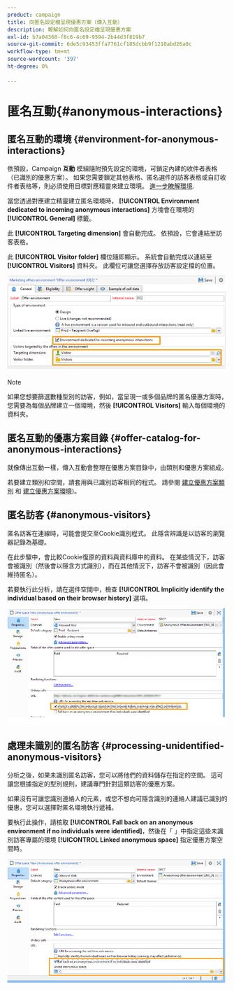 ```yaml
---
product: campaign
title: 向匿名設定檔呈現優惠方案（傳入互動）
description: 瞭解如何向匿名設定檔呈現優惠方案
exl-id: b7a04360-f8c6-4c69-9594-2b44d3f819b7
source-git-commit: 6de5c93453ffa7761cf185dcbb9f1210abd26a0c
workflow-type: tm+mt
source-wordcount: '397'
ht-degree: 0%

---
```


# 匿名互動{#anonymous-interactions}

## 匿名互動的環境 {#environment-for-anonymous-interactions}

依預設，Campaign **互動** 模組隨附預先設定的環境，可鎖定內建的收件者表格（已識別的優惠方案）。 如果您需要鎖定其他表格、匿名選件的訪客表格或自訂收件者表格等，則必須使用目標對應精靈來建立環境。 [進一步瞭解環境](interaction-env.md).

當您透過對應建立精靈建立匿名環境時， **[!UICONTROL Environment dedicated to incoming anonymous interactions]** 方塊會在環境的 **[!UICONTROL General]** 標籤。

此 **[!UICONTROL Targeting dimension]** 會自動完成。 依預設，它會連結至訪客表格。

此 **[!UICONTROL Visitor folder]** 欄位隨即顯示。 系統會自動完成以連結至 **[!UICONTROL Visitors]** 資料夾。 此欄位可讓您選擇存放訪客設定檔的位置。

![](assets/anonymous_environment_option.png)

>[!NOTE]
>
>如果您想要篩選數種型別的訪客，例如，當呈現一或多個品牌的匿名優惠方案時，您需要為每個品牌建立一個環境，然後 **[!UICONTROL Visitors]** 輸入每個環境的資料夾。

## 匿名互動的優惠方案目錄 {#offer-catalog-for-anonymous-interactions}

就像傳出互動一樣，傳入互動會整理在優惠方案目錄中，由類別和優惠方案組成。

若要建立類別和空間，請套用與已識別訪客相同的程式。 請參閱 [建立優惠方案類別](interaction-offer-catalog.md#creating-offer-categories) 和 [建立優惠方案環境](interaction-env.md#creating-an-offer-environment))。

## 匿名訪客 {#anonymous-visitors}

匿名訪客在連線時，可能會提交至Cookie識別程式。 此隱含辨識是以訪客的瀏覽器記錄為基礎。

在此步驟中，會比較Cookie復原的資料與資料庫中的資料。 在某些情況下，訪客會被識別（然後會以隱含方式識別），而在其他情況下，訪客不會被識別（因此會維持匿名）。

若要執行此分析，請在選件空間中，檢查 **[!UICONTROL Implicitly identify the individual based on their browser history]** 選項。

![](assets/identification_anonymous_visitors.png)

## 處理未識別的匿名訪客 {#processing-unidentified-anonymous-visitors}

分析之後，如果未識別匿名訪客，您可以將他們的資料儲存在指定的空間。 這可讓您根據指定的型別規則，建議專門針對這類訪客的優惠方案。

如果沒有可讓您識別連絡人的元素，或您不想向可隱含識別的連絡人建議已識別的優惠，您可以選擇對匿名環境執行遞補。

要執行此操作，請核取 **[!UICONTROL Fall back on an anonymous environment if no individuals were identified]**，然後在「 」中指定這些未識別訪客專屬的環境 **[!UICONTROL Linked anonymous space]** 指定優惠方案空間時。

![](assets/anonymous_to_anonymous_environment.png)
